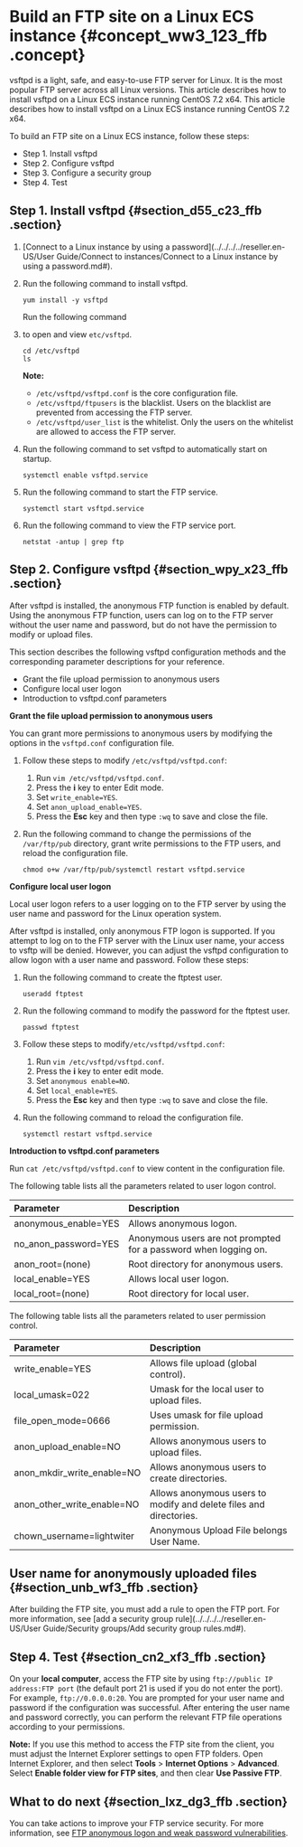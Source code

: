 # Build an FTP site on a Linux ECS instance {#concept_ww3_123_ffb .concept}

vsftpd is a light, safe, and easy-to-use FTP server for Linux. It is the most popular FTP server across all Linux versions. This article describes how to install vsftpd on a Linux ECS instance running CentOS 7.2 x64. This article describes how to install vsftpd on a Linux ECS instance running CentOS 7.2 x64.

To build an FTP site on a Linux ECS instance, follow these steps:

-   Step 1. Install vsftpd
-   Step 2. Configure vsftpd
-   Step 3. Configure a security group
-   Step 4. Test

## Step 1. Install vsftpd {#section_d55_c23_ffb .section}

1.  [Connect to a Linux instance by using a password](../../../../reseller.en-US/User Guide/Connect to instances/Connect to a Linux instance by using a password.md#).
2.  Run the following command to install vsftpd.

    ```
    yum install -y vsftpd
    ```

    Run the following command

3.  to open and view `etc/vsftpd`.

    ```
    cd /etc/vsftpd
    ls
    ```

    **Note:** 

    -   `/etc/vsftpd/vsftpd.conf` is the core configuration file.
    -   `/etc/vsftpd/ftpusers` is the blacklist. Users on the blacklist are prevented from accessing the FTP server.
    -   `/etc/vsftpd/user_list` is the whitelist. Only the users on the whitelist are allowed to access the FTP server.
4.  Run the following command to set vsftpd to automatically start on startup.

    ```
    systemctl enable vsftpd.service
    ```

5.  Run the following command to start the FTP service.

    ```
    systemctl start vsftpd.service
    ```

6.  Run the following command to view the FTP service port.

    ```
    netstat -antup | grep ftp
    ```


## Step 2. Configure vsftpd {#section_wpy_x23_ffb .section}

After vsftpd is installed, the anonymous FTP function is enabled by default. Using the anonymous FTP function, users can log on to the FTP server without the user name and password, but do not have the permission to modify or upload files.

This section describes the following vsftpd configuration methods and the corresponding parameter descriptions for your reference.

-   Grant the file upload permission to anonymous users
-   Configure local user logon
-   Introduction to vsftpd.conf parameters

**Grant the file upload permission to anonymous users**

You can grant more permissions to anonymous users by modifying the options in the `vsftpd.conf` configuration file.

1.  Follow these steps to modify `/etc/vsftpd/vsftpd.conf`:
    1.  Run `vim /etc/vsftpd/vsftpd.conf`.
    2.  Press the **i** key to enter Edit mode.
    3.  Set `write_enable=YES`.
    4.  Set `anon_upload_enable=YES`.
    5.  Press the **Esc** key and then type `:wq` to save and close the file.
2.  Run the following command to change the permissions of the `/var/ftp/pub` directory, grant write permissions to the FTP users, and reload the configuration file.

    ```
    chmod o+w /var/ftp/pub/systemctl restart vsftpd.service
    ```


**Configure local user logon**

Local user logon refers to a user logging on to the FTP server by using the user name and password for the Linux operation system.

After vsftpd is installed, only anonymous FTP logon is supported. If you attempt to log on to the FTP server with the Linux user name, your access to vsftp will be denied. However, you can adjust the vsftpd configuration to allow logon with a user name and password. Follow these steps:

1.  Run the following command to create the ftptest user.

    ```
    useradd ftptest
    ```

2.  Run the following command to modify the password for the ftptest user.

    ```
    passwd ftptest
    ```

3.  Follow these steps to modify`/etc/vsftpd/vsftpd.conf`:
    1.  Run `vim /etc/vsftpd/vsftpd.conf`.
    2.  Press the **i** key to enter edit mode.
    3.  Set `anonymous enable=NO`.
    4.  Set `local_enable=YES`.
    5.  Press the **Esc** key and then type `:wq` to save and close the file.
4.  Run the following command to reload the configuration file.

    ```
    systemctl restart vsftpd.service
    ```


**Introduction to vsftpd.conf parameters**

Run `cat /etc/vsftpd/vsftpd.conf` to view content in the configuration file.

The following table lists all the parameters related to user logon control.

|Parameter|Description|
|:--------|:----------|
|anonymous\_enable=YES|Allows anonymous logon.|
|no\_anon\_password=YES|Anonymous users are not prompted for a password when logging on.|
|anon\_root=\(none\)|Root directory for anonymous users.|
|local\_enable=YES|Allows local user logon.|
|local\_root=\(none\)|Root directory for local user.|

The following table lists all the parameters related to user permission control.

|Parameter|Description|
|:--------|:----------|
|write\_enable=YES|Allows file upload \(global control\).|
|local\_umask=022|Umask for the local user to upload files.|
|file\_open\_mode=0666|Uses umask for file upload permission.|
|anon\_upload\_enable=NO|Allows anonymous users to upload files.|
|anon\_mkdir\_write\_enable=NO|Allows anonymous users to create directories.|
|anon\_other\_write\_enable=NO|Allows anonymous users to modify and delete files and directories.|
|chown\_username=lightwiter|Anonymous Upload File belongs User Name.|

## User name for anonymously uploaded files {#section_unb_wf3_ffb .section}

After building the FTP site, you must add a rule to open the FTP port. For more information, see [add a security group rule](../../../../reseller.en-US/User Guide/Security groups/Add security group rules.md#).

## Step 4. Test {#section_cn2_xf3_ffb .section}

On your **local computer**, access the FTP site by using `ftp://public IP address:FTP port` \(the default port 21 is used if you do not enter the port\). For example, `ftp://0.0.0.0:20`. You are prompted for your user name and password if the configuration was successful. After entering the user name and password correctly, you can perform the relevant FTP file operations according to your permissions.

**Note:** If you use this method to access the FTP site from the client, you must adjust the Internet Explorer settings to open FTP folders. Open Internet Explorer, and then select **Tools** \> **Internet Options** \> **Advanced**. Select **Enable folder view for FTP sites**, and then clear **Use Passive FTP**.

## What to do next {#section_lxz_dg3_ffb .section}

You can take actions to improve your FTP service security. For more information, see [FTP anonymous logon and weak password vulnerabilities](https://www.alibabacloud.com/help/faq-detail/37452.htm).

